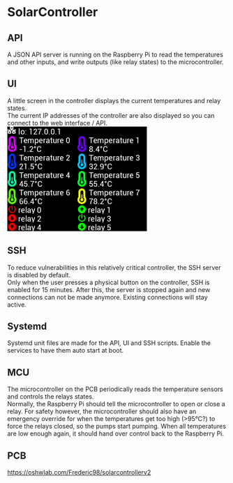# SolarController

## API
A JSON API server is running on the Raspberry Pi to read the temperatures and other inputs,
and write outputs (like relay states) to the microcontroller.

## UI
A little screen in the controller displays the current temperatures and relay states.  
The current IP addresses of the controller are also displayed so you can connect to the web interface / API.
![UI screenshot](/documentation/ui.png)

## SSH
To reduce vulnerabilities in this relatively critical controller, the SSH server is disabled by default.  
Only when the user presses a physical button on the controller, SSH is enabled for 15 minutes. After this, the server is stopped again and new connections can not be made anymore.
Existing connections will stay active.

## Systemd
Systemd unit files are made for the API, UI and SSH scripts. Enable the services to have them auto start at boot.

## MCU
The microcontroller on the PCB periodically reads the temperature sensors and controls the relays states.  
Normally, the Raspberry Pi should tell the microcontroller to open or close a relay.
For safety however, the microcontroller should also have an emergency override for when the temperatures get too high (>95°C?) to force the relays closed, so the pumps start pumping.
When all temperatures are low enough again, it should hand over control back to the Raspberry Pi.

## PCB
https://oshwlab.com/Frederic98/solarcontrollerv2
